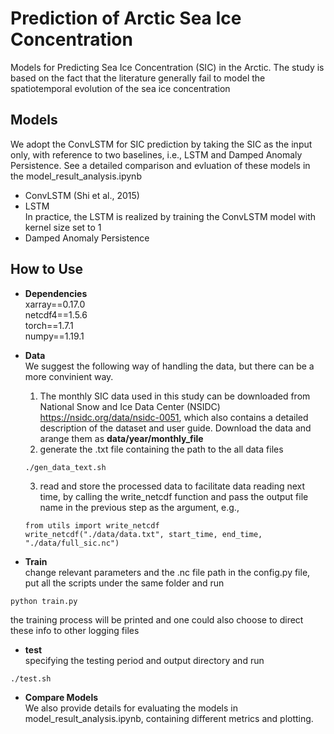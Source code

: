 # Prediction of Arctic Sea Ice Concentration
Models for Predicting Sea Ice Concentration (SIC) in the Arctic.
The study is based on the fact that the literature generally fail to model the spatiotemporal evolution of the sea ice concentration


## Models
We adopt the ConvLSTM for SIC prediction by taking the SIC as the input only, with reference to two baselines, i.e., LSTM and Damped Anomaly Persistence. See a detailed comparison and evluation of these models in the model_result_analysis.ipynb
- ConvLSTM (Shi et al., 2015)
- LSTM\
In practice, the LSTM is realized by training the ConvLSTM model with kernel size set to 1
- Damped Anomaly Persistence


## How to Use

- **Dependencies**\
xarray==0.17.0\
netcdf4==1.5.6\
torch==1.7.1\
numpy==1.19.1

- **Data**\
We suggest the following way of handling the data, but there can be a more convinient way.
  1. The monthly SIC data used in this study can be downloaded from National Snow and Ice Data Center (NSIDC) https://nsidc.org/data/nsidc-0051, which also contains a detailed description of the dataset and user guide. Download the data and arange them as **data/year/monthly_file**
  2. generate the .txt file containing the path to the all data files
  ```
  ./gen_data_text.sh
  ```
  3. read and store the processed data to facilitate data reading next time, by calling the write_netcdf function and pass the output file name in the previous step as the argument, e.g.,
  ```
  from utils import write_netcdf
  write_netcdf("./data/data.txt", start_time, end_time, "./data/full_sic.nc")
  ```

- **Train**\
change relevant parameters and the .nc file path in the config.py file, put all the scripts under the same folder and run
```
python train.py
```
the training process will be printed and one could also choose to direct these info to other logging files

- **test**\
specifying the testing period and output directory and run
```
./test.sh
```

- **Compare Models**\
We also provide details for evaluating the models in model_result_analysis.ipynb, containing different metrics and plotting.


